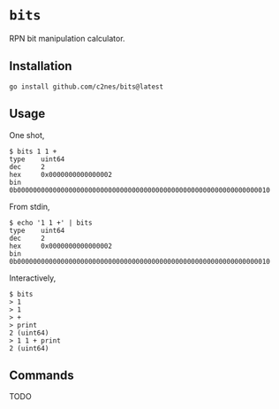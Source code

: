 # `bits`

RPN bit manipulation calculator.

## Installation

```
go install github.com/c2nes/bits@latest
```

## Usage

One shot,

```
$ bits 1 1 +
type    uint64
dec     2
hex     0x0000000000000002
bin     0b0000000000000000000000000000000000000000000000000000000000000010
```

From stdin,

```
$ echo '1 1 +' | bits
type    uint64
dec     2
hex     0x0000000000000002
bin     0b0000000000000000000000000000000000000000000000000000000000000010
```

Interactively,

```
$ bits
> 1
> 1
> +
> print
2 (uint64)
> 1 1 + print
2 (uint64)
```

## Commands

TODO
